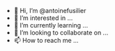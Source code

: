 - 👋 Hi, I’m @antoinefusilier
- 👀 I’m interested in ...
- 🌱 I’m currently learning ...
- 💞️ I’m looking to collaborate on ...
- 📫 How to reach me ...

<!---
antoinefusilier/antoinefusilier is a ✨ special ✨ repository because its `README.md` (this file) appears on your GitHub profile.
You can click the Preview link to take a look at your changes.
--->
